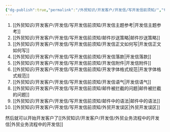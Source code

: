 ```yaml
---
{"dg-publish":true,"permalink":"/外贸知识/开发客户/开发信/写开发信前须知/","tags":["索引"]}
---
```


1. [[外贸知识/开发客户/开发信/写开发信前须知/开发信主题参考\|开发信主题参考]]
2. [[外贸知识/开发客户/开发信/写开发信前须知/邮件抄送策略\|邮件抄送策略]]
3. [[外贸知识/开发客户/开发信/写开发信前须知/开发信正文如何写\|开发信正文如何写]]
4. [[外贸知识/开发客户/开发信/写开发信前须知/开发信落款\|开发信落款]]
5. [[外贸知识/开发客户/开发信/写开发信前须知/开发信附件\|开发信附件]]
6. [[外贸知识/开发客户/开发信/写开发信前须知/开发字体格式规范\|开发字体格式规范]]
7. [[外贸知识/开发客户/开发信/写开发信前须知/开发信语气\|开发信语气]]
8. [[外贸知识/开发客户/开发信/写开发信前须知/邮件被拦截的问题\|邮件被拦截的问题]]
9. [[外贸知识/开发客户/开发信/写开发信前须知/邮件中的语法\|邮件中的语法]]
10. [[外贸知识/开发客户/开发信/写开发信前须知/外贸开发误区\|外贸开发误区]]

然后就可以开始开发客户了[[外贸知识/开发客户/开发信/外贸业务流程中的开发信\|外贸业务流程中的开发信]]